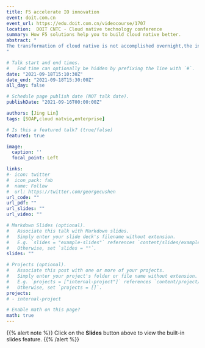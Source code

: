 ```yaml
---
title: F5 accelerate IO innovation
event: doit.com.cn
event_url: https://edu.doit.com.cn/videocourse/1707
location:  DOIT CNTC - Cloud native technology conference
summary: How F5 solutions help you to build cloud native better.
abstract: "
The transformation of cloud native is not accomplished overnight,the infrastructure needs to be integrated with cloud native architecture.
"

# Talk start and end times.
#   End time can optionally be hidden by prefixing the line with `#`.
date: "2021-09-18T15:10:30Z"
date_end: "2021-09-18T15:30:00Z"
all_day: false

# Schedule page publish date (NOT talk date).
publishDate: "2021-09-16T00:00:00Z"

authors: [Jing Lin]
tags: [SOAP,cloud natvie,enterprise]

# Is this a featured talk? (true/false)
featured: true

image:
  caption: ''
  focal_point: Left

links:
#- icon: twitter
#  icon_pack: fab
#  name: Follow
#  url: https://twitter.com/georgecushen
url_code: ""
url_pdf: ""
url_slides: ""
url_video: ""

# Markdown Slides (optional).
#   Associate this talk with Markdown slides.
#   Simply enter your slide deck's filename without extension.
#   E.g. `slides = "example-slides"` references `content/slides/example-slides.md`.
#   Otherwise, set `slides = ""`.
slides: ""

# Projects (optional).
#   Associate this post with one or more of your projects.
#   Simply enter your project's folder or file name without extension.
#   E.g. `projects = ["internal-project"]` references `content/project/deep-learning/index.md`.
#   Otherwise, set `projects = []`.
projects:
# - internal-project

# Enable math on this page?
math: true
---
```


{{% alert note %}}
Click on the **Slides** button above to view the built-in slides feature.
{{% /alert %}}

